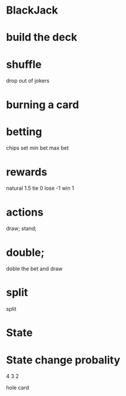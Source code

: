 # BlackJack

# build the deck
# shuffle
drop out of jokers
# burning a card

# betting
chips 
set min bet max bet

# rewards
natural 1.5
tie 0
lose -1
win 1

# actions
draw; stand; 
# double;
doble the bet and draw
# split
split


# State

# State change probality
4
3
2

hole card
